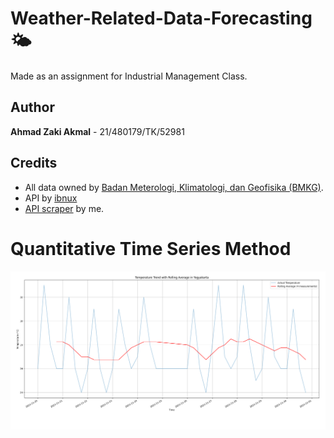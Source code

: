 # Weather-Related-Data-Forecasting 🌤️

Made as an assignment for Industrial Management Class.

## Author
**Ahmad Zaki Akmal** - 21/480179/TK/52981

## Credits
- All data owned by [Badan Meterologi, Klimatologi, dan Geofisika (BMKG)](https://bmkg.go.id).
- API by [ibnux](https://github.com/ibnux)
- [API scraper](https://github.com/ahmadzaki2975/ETL-Pipeline) by me.

# Quantitative Time Series Method

<img src="./images/QuantitativeTimeSeries.png">
